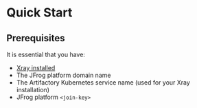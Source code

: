 # Quick Start

## Prerequisites

It is essential that you have:

* [Xray installed](https://jfrog.com/help/r/jfrog-installation-setup-documentation/installing-xray)
* The JFrog platform domain name
* The Artifactory Kubernetes service name (used for your Xray installation)&#x20;
* JFrog platform `<join-key>`
